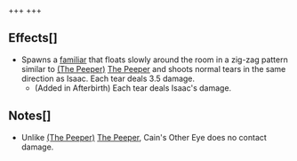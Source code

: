 +++
+++

Effects[]
---------


* Spawns a [familiar](/wiki/Familiar "Familiar") that floats slowly around the room in a zig-zag pattern similar to [(The Peeper)](/wiki/The_Peeper "The Peeper") [The Peeper](/wiki/The_Peeper "The Peeper") and shoots normal tears in the same direction as Isaac. Each tear deals 3.5 damage.
	+ (Added in Afterbirth) Each tear deals Isaac's damage.


Notes[]
-------


* Unlike [(The Peeper)](/wiki/The_Peeper "The Peeper") [The Peeper](/wiki/The_Peeper "The Peeper"), Cain's Other Eye does no contact damage.


